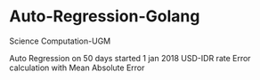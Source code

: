 # Auto-Regression-Golang
Science Computation-UGM

Auto Regression on 50 days started 1 jan 2018 USD-IDR rate
Error calculation with Mean Absolute Error
